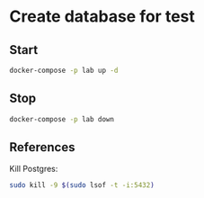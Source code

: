 # Create database for test

## Start

```sh
docker-compose -p lab up -d
```

## Stop

```sh
docker-compose -p lab down
```

## References

Kill Postgres:

```sh
sudo kill -9 $(sudo lsof -t -i:5432)
```
